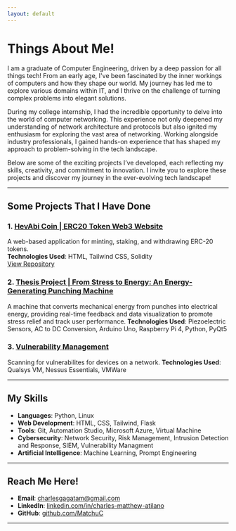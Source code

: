 ```yaml
---
layout: default
---
```


# Things About Me!

I am a graduate of Computer Engineering, driven by a deep passion for all things tech! From an early age, I've been fascinated by the inner workings of computers and how they shape our world. My journey has led me to explore various domains within IT, and I thrive on the challenge of turning complex problems into elegant solutions.

During my college internship, I had the incredible opportunity to delve into the world of computer networking. This experience not only deepened my understanding of network architecture and protocols but also ignited my enthusiasm for exploring the vast area of networking. Working alongside industry professionals, I gained hands-on experience that has shaped my approach to problem-solving in the tech landscape.

Below are some of the exciting projects I’ve developed, each reflecting my skills, creativity, and commitment to innovation. I invite you to explore these projects and discover my journey in the ever-evolving tech landscape!

---

## Some Projects That I Have Done

### 1. **[HevAbi Coin | ERC20 Token Web3 Website](hevAbi.md)**
A web-based application for minting, staking, and withdrawing ERC-20 tokens.  
**Technologies Used**: HTML, Tailwind CSS, Solidity  
[View Repository](https://github.com/CharlesMatthewAtilano/HevAbi)

### 2. **[Thesis Project | From Stress to Energy: An Energy-Generating Punching Machine](thesis.md)**
A machine that converts mechanical energy from punches into electrical energy, providing real-time feedback and data visualization to promote stress relief and track user performance.
**Technologies Used**: Piezoelectric Sensors, AC to DC Conversion, Arduino Uno, Raspberry Pi 4, Python, PyQt5 

### 3. **[Vulnerability Management](vulMan.md)**
Scanning for vulnerabilites for devices on a network.
**Technologies Used**: Qualsys VM, Nessus Essentials, VMWare



---

## My Skills

- **Languages**: Python, Linux
- **Web Development**: HTML, CSS, Tailwind, Flask
- **Tools**: Git, Automation Studio, Microsoft Azure, Virtual Machine
- **Cybersecurity**: Network Security, Risk Management, Intrusion Detection and Response, SIEM, Vulnerability Managment
- **Artificial Intelligence**: Machine Learning, Prompt Engineering 

---

## Reach Me Here!

- **Email**: [charlesgagatam@gmail.com](mailto:charlesgagatam@gmail.com) 
- **LinkedIn**: [linkedin.com/in/charles-matthew-atilano](https://linkedin.com/in/charles-matthew-atilano)
- **GitHub**: [github.com/MatchuC](https://github.com/MatchuC)

---
